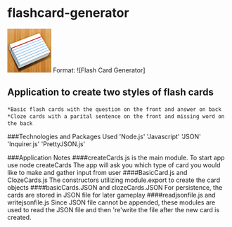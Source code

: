 # flashcard-generator
![Flash Card Generator](flashcards.png)
Format: ![Flash Card Generator]

## Application to create two styles of flash cards
    *Basic flash cards with the question on the front and answer on back
    *Cloze cards with a parital sentence on the front and missing word on the back

###Technologies and Packages Used
'Node.js' 'Javascript' 'JSON' 'Inquirer.js' 'PrettyJSON.js'

###Application Notes
####createCards.js is the main module.  To start app use node createCards
    The app will ask you which type of card you would like to make and gather input from user
####BasicCard.js and ClozeCards.js
    The constructors utilizing module.export to create the card objects
####basicCards.JSON and clozeCards.JSON
    For persistence, the cards are stored in JSON file for later gameplay
####readjsonfile.js and writejsonfile.js
    Since JSON file cannot be appended, these modules are used to read the JSON file and then 're'write
    the file after the new card is created.
    
       